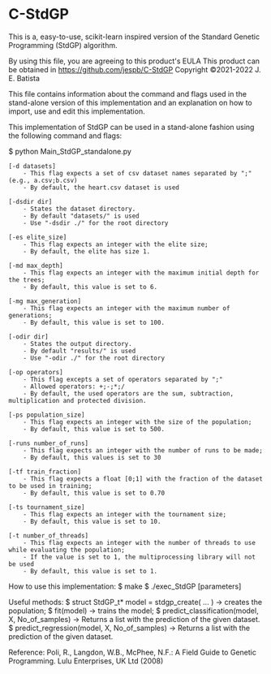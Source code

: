 # C-StdGP
This is a, easy-to-use, scikit-learn inspired version of the Standard Genetic Programming (StdGP) algorithm.


By using this file, you are agreeing to this product's EULA
This product can be obtained in https://github.com/jespb/C-StdGP
Copyright ©2021-2022 J. E. Batista


This file contains information about the command and flags used in the stand-alone version of this implementation and an explanation on how to import, use and edit this implementation.


This implementation of StdGP can be used in a stand-alone fashion using the following command and flags:

$ python Main_StdGP_standalone.py
	
	[-d datasets] 
		- This flag expects a set of csv dataset names separated by ";" (e.g., a.csv;b.csv)
		- By default, the heart.csv dataset is used		

	[-dsdir dir] 
		- States the dataset directory. 
		- By default "datasets/" is used 
		- Use "-dsdir ./" for the root directory	

	[-es elite_size]
		- This flag expects an integer with the elite size;
		- By default, the elite has size 1.

	[-md max_depth]
		- This flag expects an integer with the maximum initial depth for the trees;
		- By default, this value is set to 6.		

	[-mg max_generation]
		- This flag expects an integer with the maximum number of generations;
		- By default, this value is set to 100.

	[-odir dir] 
		- States the output directory. 
		- By default "results/" is used 
		- Use "-odir ./" for the root directory
	
	[-op operators]
		- This flag excepts a set of operators separated by ";"
		- Allowed operators: +;-;*;/
		- By default, the used operators are the sum, subtraction, multiplication and protected division.		

	[-ps population_size]
		- This flag expects an integer with the size of the population;
		- By default, this value is set to 500.

	[-runs number_of_runs] 
		- This flag expects an integer with the number of runs to be made;
		- By default, this values is set to 30
	
	[-tf train_fraction]
		- This flag expects a float [0;1] with the fraction of the dataset to be used in training;
		- By default, this value is set to 0.70
	
	[-ts tournament_size]
		- This flag expects an integer with the tournament size;
		- By default, this value is set to 10.

	[-t number_of_threads]
		- This flag expects an integer with the number of threads to use while evaluating the population;
		- If the value is set to 1, the multiprocessing library will not be used 
		- By default, this value is set to 1.






How to use this implementation:
	$ make
	$ ./exec_StdGP [parameters]


Useful methods:
	$ struct StdGP_t* model = stdgp_create( ... )		-> creates the population;
	$ fit(model)						-> trains the model;
	$ predict_classification(model, X, No_of_samples)	-> Returns a list with the prediction of the given dataset.
	$ predict_regression(model, X, No_of_samples)   	-> Returns a list with the prediction of the given dataset.







Reference:
    Poli, R., Langdon, W.B., McPhee, N.F.: A Field Guide to Genetic Programming. Lulu Enterprises, UK Ltd (2008)

